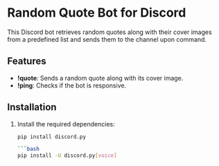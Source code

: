 # Random Quote Bot for Discord

This Discord bot retrieves random quotes along with their cover images from a predefined list and sends them to the channel upon command.

## Features

- **!quote**: Sends a random quote along with its cover image.
- **!ping**: Checks if the bot is responsive.

## Installation

1. Install the required dependencies:
   
   ```bash
   pip install discord.py
   
   ```bash
   pip install -U discord.py[voice]
